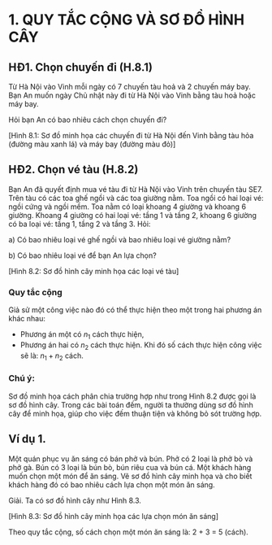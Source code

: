 # 1. QUY TẮC CỘNG VÀ SƠ ĐỒ HÌNH CÂY

## HĐ1. Chọn chuyến đi (H.8.1)

Từ Hà Nội vào Vinh mỗi ngày có 7 chuyến tàu hoả và 2 chuyến máy bay. Bạn An muốn ngày Chủ nhật này đi từ Hà Nội vào Vinh bằng tàu hoả hoặc máy bay.

Hỏi bạn An có bao nhiêu cách chọn chuyến đi?

[Hình 8.1: Sơ đồ minh họa các chuyến đi từ Hà Nội đến Vinh bằng tàu hỏa (đường màu xanh lá) và máy bay (đường màu đỏ)]

## HĐ2. Chọn vé tàu (H.8.2)

Bạn An đã quyết định mua vé tàu đi từ Hà Nội vào Vinh trên chuyến tàu SE7. Trên tàu có các toa ghế ngồi và các toa giường nằm. Toa ngồi có hai loại vé: ngồi cứng và ngồi mềm. Toa nằm có loại khoang 4 giường và khoang 6 giường. Khoang 4 giường có hai loại vé: tầng 1 và tầng 2, khoang 6 giường có ba loại vé: tầng 1, tầng 2 và tầng 3. Hỏi:

a) Có bao nhiêu loại vé ghế ngồi và bao nhiêu loại vé giường nằm?

b) Có bao nhiêu loại vé để bạn An lựa chọn?

[Hình 8.2: Sơ đồ hình cây minh họa các loại vé tàu]

### Quy tắc cộng

Giả sử một công việc nào đó có thể thực hiện theo một trong hai phương án khác nhau:
- Phương án một có $n_1$ cách thực hiện,
- Phương án hai có $n_2$ cách thực hiện.
Khi đó số cách thực hiện công việc sẽ là: $n_1 + n_2$ cách.

### Chú ý: 
Sơ đồ minh họa cách phân chia trường hợp như trong Hình 8.2 được gọi là sơ đồ hình cây. Trong các bài toán đếm, người ta thường dùng sơ đồ hình cây để minh họa, giúp cho việc đếm thuận tiện và không bỏ sót trường hợp.

## Ví dụ 1. 
Một quán phục vụ ăn sáng có bán phở và bún. Phở có 2 loại là phở bò và phở gà. Bún có 3 loại là bún bò, bún riêu cua và bún cá. Một khách hàng muốn chọn một món để ăn sáng. Vẽ sơ đồ hình cây minh họa và cho biết khách hàng đó có bao nhiêu cách lựa chọn một món ăn sáng.

Giải. Ta có sơ đồ hình cây như Hình 8.3.

[Hình 8.3: Sơ đồ hình cây minh họa các lựa chọn món ăn sáng]

Theo quy tắc cộng, số cách chọn một món ăn sáng là:
2 + 3 = 5 (cách).